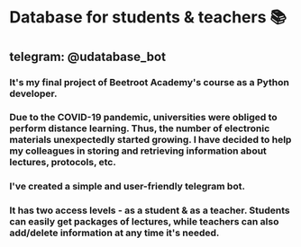 # Database for students & teachers 📚

## telegram: @udatabase_bot

### It's my final project of Beetroot Academy's course as a Python developer.

### Due to the COVID-19 pandemic, universities were obliged to perform distance learning. Thus, the number of electronic materials unexpectedly started growing. I have decided to help my colleagues in storing and retrieving information about lectures, protocols, etc. 

### I've created a simple and user-friendly telegram bot. 
### It has two access levels - as a student & as a teacher. Students can easily get packages of lectures, while teachers can also add/delete information at any time it's needed.

